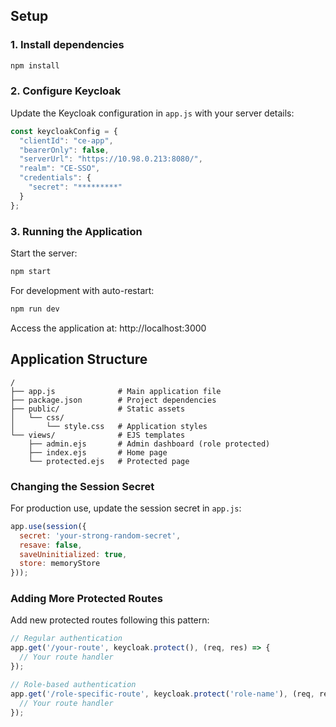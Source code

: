 ## Setup

### 1. Install dependencies

```bash
npm install
```

### 2. Configure Keycloak

Update the Keycloak configuration in `app.js` with your server details:

```javascript
const keycloakConfig = {
  "clientId": "ce-app",
  "bearerOnly": false,
  "serverUrl": "https://10.98.0.213:8080/",
  "realm": "CE-SSO",
  "credentials": {
    "secret": "*********"
  }
};
```
### 3. Running the Application

Start the server:

```bash
npm start
```

For development with auto-restart:

```bash
npm run dev
```

Access the application at: http://localhost:3000

## Application Structure

```
/
├── app.js              # Main application file
├── package.json        # Project dependencies
├── public/             # Static assets
│   └── css/
│       └── style.css   # Application styles
└── views/              # EJS templates
    ├── admin.ejs       # Admin dashboard (role protected)
    ├── index.ejs       # Home page
    └── protected.ejs   # Protected page
```

### Changing the Session Secret

For production use, update the session secret in `app.js`:

```javascript
app.use(session({
  secret: 'your-strong-random-secret',
  resave: false,
  saveUninitialized: true,
  store: memoryStore
}));
```

### Adding More Protected Routes

Add new protected routes following this pattern:

```javascript
// Regular authentication
app.get('/your-route', keycloak.protect(), (req, res) => {
  // Your route handler
});

// Role-based authentication
app.get('/role-specific-route', keycloak.protect('role-name'), (req, res) => {
  // Your route handler
});
```


